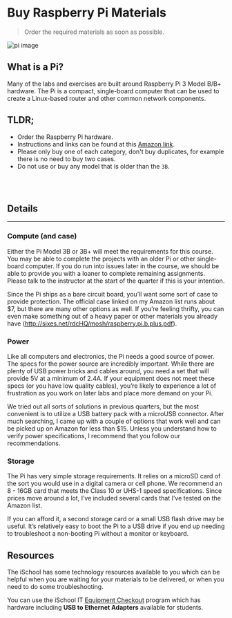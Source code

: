 # Buy Raspberry Pi Materials

> Order the required materials as soon as possible.

![pi image](https://cdn.pimylifeup.com/wp-content/uploads/2015/04/pibow-timber-raspberry-pi-case-768x512.jpg)

## What is a Pi?
Many of the labs and exercises are built around Raspberry Pi 3 Model B/B+ hardware. The Pi is a compact, single-board computer that can be used to create a Linux-based router and other common network components.

## TLDR;

  * Order the Raspberry Pi hardware.
  * Instructions and links can be found at this [Amazon link](http://a.co/az2BcED).
  * Please only buy one of each category, don't buy duplicates, for example there is no need to buy two cases.
  * Do not use or buy any model that is older than the `3B`.

<br>
<br>


## Details
---


### Compute (and case)
Either the Pi Model 3B or 3B+ will meet the requirements for this course. You may be able to complete the projects with an older Pi or other single-board computer. If you do run into issues later in the course, we should be able to provide you with a loaner to complete remaining assignments. Please talk to the instructor at the start of the quarter if this is your intention.

Since the Pi ships as a bare circuit board, you’ll want some sort of case to provide protection. The official case linked on my Amazon list runs about $7, but there are many other options as well. If you’re feeling thrifty, you can even make something out of a heavy paper or other materials you already have (​http://sixes.net/rdcHQ/mosh/raspberry.pi.b.plus.pdf​).

###  Power
Like all computers and electronics, the Pi needs a good source of power. The specs for the power source are incredibly important. While there are plenty of USB power bricks and cables around, you need a set that will provide 5V at a minimum of 2.4A. If your equipment does not meet these specs (or you have low quality cables), you’re likely to experience a lot of frustration as you work on later labs and place more demand on your Pi.
						
We tried out all sorts of solutions in previous quarters, but the most convenient is to utilize a USB battery pack with a microUSB connector. After much searching, I came up with a couple of options that work well and can be picked up on Amazon for less than $15. Unless you understand how to verify power specifications, I recommend that you follow our recommendations.

### Storage
The Pi has very simple storage requirements. It relies on a microSD card of the sort you would use in a digital camera or cell phone. We recommend an 8 - 16GB card that meets the Class 10 or UHS-1 speed specifications. Since prices move around a lot, I’ve included several cards that I’ve tested on the Amazon list.
				
If you can afford it, a second storage card or a small USB flash drive may be useful. It’s relatively easy to boot the Pi to a USB drive if you end up needing to troubleshoot a non-booting Pi without a monitor or keyboard.	

## Resources

The iSchool has some technology resources available to you which can be helpful when you are waiting for your materials to be delivered, or when you need to do some troubleshooting. 

You can use the iSchool IT [Equipment Checkout](https://ischool.uw.edu/technology/equipment-checkout) program which has hardware including __USB to Ethernet Adapters__ available for students. 
